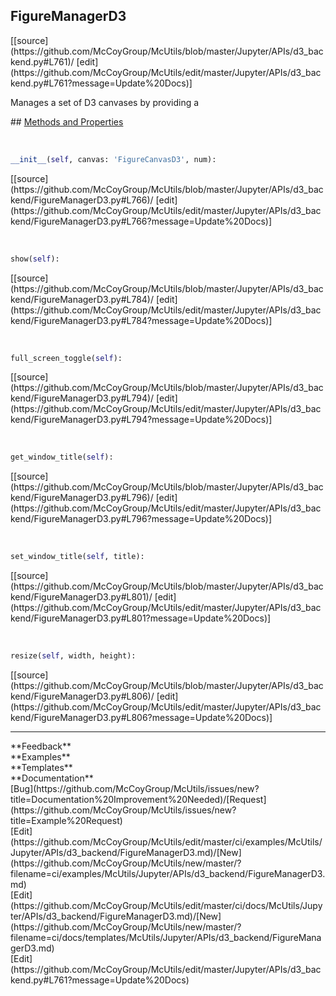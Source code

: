 ## <a id="McUtils.Jupyter.APIs.d3_backend.FigureManagerD3">FigureManagerD3</a> 

<div class="docs-source-link" markdown="1">
[[source](https://github.com/McCoyGroup/McUtils/blob/master/Jupyter/APIs/d3_backend.py#L761)/
[edit](https://github.com/McCoyGroup/McUtils/edit/master/Jupyter/APIs/d3_backend.py#L761?message=Update%20Docs)]
</div>

Manages a set of D3 canvases by providing a







<div class="collapsible-section">
 <div class="collapsible-section collapsible-section-header" markdown="1">
## <a class="collapse-link" data-toggle="collapse" href="#methods" markdown="1"> Methods and Properties</a> <a class="float-right" data-toggle="collapse" href="#methods"><i class="fa fa-chevron-down"></i></a>
 </div>
 <div class="collapsible-section collapsible-section-body collapse show" id="methods" markdown="1">
 
<a id="McUtils.Jupyter.APIs.d3_backend.FigureManagerD3.__init__" class="docs-object-method">&nbsp;</a> 
```python
__init__(self, canvas: 'FigureCanvasD3', num): 
```
<div class="docs-source-link" markdown="1">
[[source](https://github.com/McCoyGroup/McUtils/blob/master/Jupyter/APIs/d3_backend/FigureManagerD3.py#L766)/
[edit](https://github.com/McCoyGroup/McUtils/edit/master/Jupyter/APIs/d3_backend/FigureManagerD3.py#L766?message=Update%20Docs)]
</div>


<a id="McUtils.Jupyter.APIs.d3_backend.FigureManagerD3.show" class="docs-object-method">&nbsp;</a> 
```python
show(self): 
```
<div class="docs-source-link" markdown="1">
[[source](https://github.com/McCoyGroup/McUtils/blob/master/Jupyter/APIs/d3_backend/FigureManagerD3.py#L784)/
[edit](https://github.com/McCoyGroup/McUtils/edit/master/Jupyter/APIs/d3_backend/FigureManagerD3.py#L784?message=Update%20Docs)]
</div>


<a id="McUtils.Jupyter.APIs.d3_backend.FigureManagerD3.full_screen_toggle" class="docs-object-method">&nbsp;</a> 
```python
full_screen_toggle(self): 
```
<div class="docs-source-link" markdown="1">
[[source](https://github.com/McCoyGroup/McUtils/blob/master/Jupyter/APIs/d3_backend/FigureManagerD3.py#L794)/
[edit](https://github.com/McCoyGroup/McUtils/edit/master/Jupyter/APIs/d3_backend/FigureManagerD3.py#L794?message=Update%20Docs)]
</div>


<a id="McUtils.Jupyter.APIs.d3_backend.FigureManagerD3.get_window_title" class="docs-object-method">&nbsp;</a> 
```python
get_window_title(self): 
```
<div class="docs-source-link" markdown="1">
[[source](https://github.com/McCoyGroup/McUtils/blob/master/Jupyter/APIs/d3_backend/FigureManagerD3.py#L796)/
[edit](https://github.com/McCoyGroup/McUtils/edit/master/Jupyter/APIs/d3_backend/FigureManagerD3.py#L796?message=Update%20Docs)]
</div>


<a id="McUtils.Jupyter.APIs.d3_backend.FigureManagerD3.set_window_title" class="docs-object-method">&nbsp;</a> 
```python
set_window_title(self, title): 
```
<div class="docs-source-link" markdown="1">
[[source](https://github.com/McCoyGroup/McUtils/blob/master/Jupyter/APIs/d3_backend/FigureManagerD3.py#L801)/
[edit](https://github.com/McCoyGroup/McUtils/edit/master/Jupyter/APIs/d3_backend/FigureManagerD3.py#L801?message=Update%20Docs)]
</div>


<a id="McUtils.Jupyter.APIs.d3_backend.FigureManagerD3.resize" class="docs-object-method">&nbsp;</a> 
```python
resize(self, width, height): 
```
<div class="docs-source-link" markdown="1">
[[source](https://github.com/McCoyGroup/McUtils/blob/master/Jupyter/APIs/d3_backend/FigureManagerD3.py#L806)/
[edit](https://github.com/McCoyGroup/McUtils/edit/master/Jupyter/APIs/d3_backend/FigureManagerD3.py#L806?message=Update%20Docs)]
</div>
 </div>
</div>












---


<div markdown="1" class="text-secondary">
<div class="container">
  <div class="row">
   <div class="col" markdown="1">
**Feedback**   
</div>
   <div class="col" markdown="1">
**Examples**   
</div>
   <div class="col" markdown="1">
**Templates**   
</div>
   <div class="col" markdown="1">
**Documentation**   
</div>
   <div class="col" markdown="1">
   
</div>
   <div class="col" markdown="1">
   
</div>
   <div class="col" markdown="1">
   
</div>
</div>
  <div class="row">
   <div class="col" markdown="1">
[Bug](https://github.com/McCoyGroup/McUtils/issues/new?title=Documentation%20Improvement%20Needed)/[Request](https://github.com/McCoyGroup/McUtils/issues/new?title=Example%20Request)   
</div>
   <div class="col" markdown="1">
[Edit](https://github.com/McCoyGroup/McUtils/edit/master/ci/examples/McUtils/Jupyter/APIs/d3_backend/FigureManagerD3.md)/[New](https://github.com/McCoyGroup/McUtils/new/master/?filename=ci/examples/McUtils/Jupyter/APIs/d3_backend/FigureManagerD3.md)   
</div>
   <div class="col" markdown="1">
[Edit](https://github.com/McCoyGroup/McUtils/edit/master/ci/docs/McUtils/Jupyter/APIs/d3_backend/FigureManagerD3.md)/[New](https://github.com/McCoyGroup/McUtils/new/master/?filename=ci/docs/templates/McUtils/Jupyter/APIs/d3_backend/FigureManagerD3.md)   
</div>
   <div class="col" markdown="1">
[Edit](https://github.com/McCoyGroup/McUtils/edit/master/Jupyter/APIs/d3_backend.py#L761?message=Update%20Docs)   
</div>
   <div class="col" markdown="1">
   
</div>
   <div class="col" markdown="1">
   
</div>
   <div class="col" markdown="1">
   
</div>
</div>
</div>
</div>